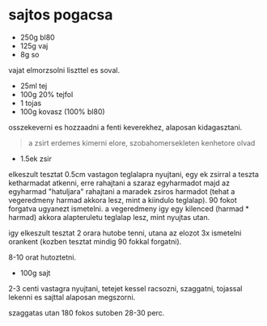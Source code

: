# sajtos pogacsa

- 250g bl80
- 125g vaj
- 8g so

vajat elmorzsolni liszttel es soval.

- 25ml tej
- 100g 20% tejfol
- 1 tojas
- 100g kovasz (100% bl80)

osszekeverni es hozzaadni a fenti keverekhez, alaposan kidagasztani.

> a zsirt erdemes kimerni elore, szobahomersekleten kenhetore olvad

- 1.5ek zsir

elkeszult tesztat 0.5cm vastagon teglalapra nyujtani, egy ek zsirral
a teszta ketharmadat atkenni, erre rahajtani a szaraz egyharmadot majd az
egyharmad "hatuljara" rahajtani a maradek zsiros harmadot (tehat a vegeredmeny
harmad akkora lesz, mint a kiindulo teglalap). 90 fokot forgatva ugyanezt
ismetelni. a vegeredmeny igy egy kilenced (harmad * harmad) akkora alapteruletu
teglalap lesz, mint nyujtas utan.

igy elkeszult tesztat 2 orara hutobe tenni, utana az elozot 3x ismetelni
orankent (kozben tesztat mindig 90 fokkal forgatni).

8-10 orat hutoztetni.

- 100g sajt

2-3 centi vastagra nyujtani, tetejet kessel racsozni, szaggatni, tojassal
lekenni es sajttal alaposan megszorni.

szaggatas utan 180 fokos sutoben 28-30 perc.